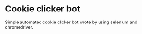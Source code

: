 # Cookie clicker bot
 Simple automated cookie clicker bot wrote by using selenium and chromedriver.
